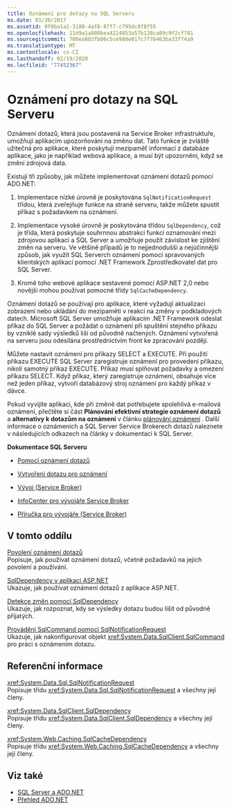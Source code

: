 ```yaml
---
title: Oznámení pro dotazy na SQL Serveru
ms.date: 03/30/2017
ms.assetid: 0f0ba1a1-3180-4af8-87f7-c795dc8f8f55
ms.openlocfilehash: 11d9a1a800bea4224853a57b128ca89c9f2cf781
ms.sourcegitcommit: 700ea803fb06c5ce98de017c7f76463ba33ff4a9
ms.translationtype: MT
ms.contentlocale: cs-CZ
ms.lasthandoff: 02/19/2020
ms.locfileid: "77452367"
---
```

# <a name="query-notifications-in-sql-server"></a>Oznámení pro dotazy na SQL Serveru
Oznámení dotazů, která jsou postavená na Service Broker infrastruktuře, umožňují aplikacím upozorňování na změnu dat. Tato funkce je zvláště užitečná pro aplikace, které poskytují mezipaměť informací z databáze aplikace, jako je například webová aplikace, a musí být upozorněni, když se změní zdrojová data.  
  
 Existují tři způsoby, jak můžete implementovat oznámení dotazů pomocí ADO.NET:  
  
1. Implementace nízké úrovně je poskytována `SqlNotificationRequest` třídou, která zveřejňuje funkce na straně serveru, takže můžete spustit příkaz s požadavkem na oznámení.  
  
2. Implementace vysoké úrovně je poskytována třídou `SqlDependency`, což je třída, která poskytuje souhrnnou abstrakci funkcí oznamování mezi zdrojovou aplikací a SQL Server a umožňuje použít závislost ke zjištění změn na serveru. Ve většině případů je to nejjednodušší a nejúčinnější způsob, jak využít SQL Serverch oznámení pomocí spravovaných klientských aplikací pomocí .NET Framework Zprostředkovatel dat pro SQL Server.  
  
3. Kromě toho webové aplikace sestavené pomocí ASP.NET 2,0 nebo novější mohou používat pomocné třídy `SqlCacheDependency`.  
  
 Oznámení dotazů se používají pro aplikace, které vyžadují aktualizaci zobrazení nebo ukládání do mezipaměti v reakci na změny v podkladových datech. Microsoft SQL Server umožňuje aplikacím .NET Framework odeslat příkaz do SQL Server a požádat o oznámení při spuštění stejného příkazu by vzniklé sady výsledků liší od původně načtených. Oznámení vytvořená na serveru jsou odesílána prostřednictvím front ke zpracování později.  
  
 Můžete nastavit oznámení pro příkazy SELECT a EXECUTE. Při použití příkazu EXECUTE SQL Server zaregistruje oznámení pro provedení příkazu, nikoli samotný příkaz EXECUTE. Příkaz musí splňovat požadavky a omezení příkazu SELECT. Když příkaz, který zaregistruje oznámení, obsahuje více než jeden příkaz, vytvoří databázový stroj oznámení pro každý příkaz v dávce.  
  
 Pokud vyvíjíte aplikaci, kde při změně dat potřebujete spolehlivá e-mailová oznámení, přečtěte si část **Plánování efektivní strategie oznámení dotazů** a **alternativy k dotazům na oznámení** v článku [plánování oznámení](https://docs.microsoft.com/previous-versions/sql/sql-server-2008-r2/ms187528(v=sql.105)) . Další informace o oznámeních a SQL Server Service Brokerech dotazů naleznete v následujících odkazech na články v dokumentaci k SQL Server.  
  
 **Dokumentace SQL Serveru**  
  
- [Pomocí oznámení dotazů](https://docs.microsoft.com/previous-versions/sql/sql-server-2008-r2/ms175110(v=sql.105))  
  
- [Vytvoření dotazu pro oznámení](https://docs.microsoft.com/previous-versions/sql/sql-server-2008-r2/ms181122(v=sql.105))  
  
- [Vývoj (Service Broker)](https://docs.microsoft.com/previous-versions/sql/sql-server-2008-r2/bb522889(v=sql.105))  
  
- [InfoCenter pro vývojáře Service Broker](https://docs.microsoft.com/previous-versions/sql/sql-server-2008-r2/ms166100(v=sql.105))  
  
- [Příručka pro vývojáře (Service Broker)](https://docs.microsoft.com/previous-versions/sql/sql-server-2008-r2/bb522908(v=sql.105))  
  
## <a name="in-this-section"></a>V tomto oddílu  
 [Povolení oznámení dotazů](enabling-query-notifications.md)  
 Popisuje, jak používat oznámení dotazů, včetně požadavků na jejich povolení a používání.  
  
 [SqlDependency v aplikaci ASP.NET](sqldependency-in-an-aspnet-app.md)  
 Ukazuje, jak používat oznámení dotazů z aplikace ASP.NET.  
  
 [Detekce změn pomocí SqlDependency](detecting-changes-with-sqldependency.md)  
 Ukazuje, jak rozpoznat, kdy se výsledky dotazu budou lišit od původně přijatých.  
  
 [Provádění SqlCommand pomocí SqlNotificationRequest](sqlcommand-execution-with-a-sqlnotificationrequest.md)  
 Ukazuje, jak nakonfigurovat objekt <xref:System.Data.SqlClient.SqlCommand> pro práci s oznámením dotazu.  
  
## <a name="reference"></a>Referenční informace  
 <xref:System.Data.Sql.SqlNotificationRequest>  
 Popisuje třídu <xref:System.Data.Sql.SqlNotificationRequest> a všechny její členy.  
  
 <xref:System.Data.SqlClient.SqlDependency>  
 Popisuje třídu <xref:System.Data.SqlClient.SqlDependency> a všechny její členy.  
  
 <xref:System.Web.Caching.SqlCacheDependency>  
 Popisuje třídu <xref:System.Web.Caching.SqlCacheDependency> a všechny její členy.  
  
## <a name="see-also"></a>Viz také

- [SQL Server a ADO.NET](index.md)
- [Přehled ADO.NET](../ado-net-overview.md)

